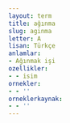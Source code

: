 ```yaml
---
layout: term
title: ağınma
slug: aginma
letter: A
lisan: Türkçe
anlamlar:
- Ağınmak işi
ozellikler:
- - isim
ornekler:
- - ''
orneklerkaynak:
- - ''
---
```

